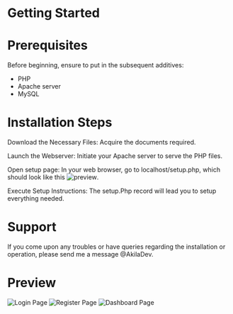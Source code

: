 # Getting Started

# Prerequisites
Before beginning, ensure to put in the subsequent additives:

- PHP
- Apache server
- MySQL

# Installation Steps
Download the Necessary Files: Acquire the documents required.

Launch the Webserver: Initiate your Apache server to serve the PHP files.

Open setup page: In your web browser, go to localhost/setup.php, which should look like this ![preview](https://github.com/AkilaWasTaken/Login-System/assets/61984141/4333fbcd-6a20-4bc9-b239-6b73d619605f).

Execute Setup Instructions: The setup.Php record will lead you to setup everything needed.

# Support
If you come upon any troubles or have queries regarding the installation or operation, please send me a message @AkilaDev.

# Preview

![Login Page](https://github.com/AkilaWasTaken/Login-System/assets/61984141/f0993a3e-d4db-4417-bd89-5927df4d3531)
![Register Page](https://github.com/AkilaWasTaken/Login-System/assets/61984141/a22ccfab-7cc7-41c6-975a-8801fcae2b35)
![Dashboard Page](https://github.com/AkilaWasTaken/Login-System/assets/61984141/a526a258-d4a2-4721-baa5-88faf6e5666f)


